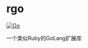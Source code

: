 # rgo

[![Go](https://github.com/GoLangDream/goby/actions/workflows/test.yml/badge.svg)](https://github.com/GoLangDream/goby/actions/workflows/test.yml)

一个类似Ruby的GoLang扩展库

